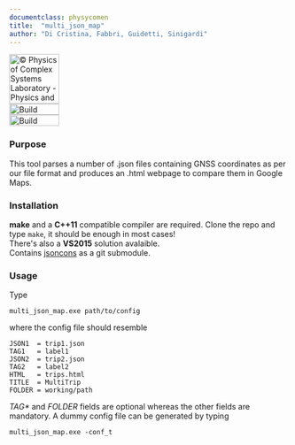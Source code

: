 ```yaml
---
documentclass: physycomen
title:  "multi_json_map"
author: "Di Cristina, Fabbri, Guidetti, Sinigardi"
---
```


<a href="http://www.physycom.unibo.it"> 
<div class="image">
<img src="https://cdn.rawgit.com/physycom/templates/697b327d/logo_unibo.png" width="90" height="90" alt="© Physics of Complex Systems Laboratory - Physics and Astronomy Department - University of Bologna"> 
</div>
</a>
<a href="https://travis-ci.org/physycom/multi_json_map"> 
<div class="image">
<img src="https://travis-ci.org/physycom/multi_json_map.svg?branch=master" width="90" height="20" alt="Build Status"> 
</div>
</a>
<a href="https://ci.appveyor.com/project/cenit/multi-json-map"> 
<div class="image">
<img src="https://ci.appveyor.com/api/projects/status/uleaal97meki5e6x?svg=true" width="90" height="20" alt="Build Status"> 
</div>
</a>

### Purpose
This tool parses a number of .json files containing GNSS coordinates as per our file format and produces an .html webpage to compare them in Google Maps.

### Installation
**make** and a **C++11** compatible compiler are required. Clone the repo and type ``make``, it should be enough in most cases!   
There's also a **VS2015** solution avalaible.   
Contains [jsoncons](https://github.com/danielaparker/jsoncons) as a git submodule.

### Usage
Type
```
multi_json_map.exe path/to/config
```
where the config file should resemble
```
JSON1  = trip1.json
TAG1   = label1
JSON2  = trip2.json
TAG2   = label2
HTML   = trips.html
TITLE  = MultiTrip
FOLDER = working/path
```
*TAG\** and *FOLDER* fields are optional whereas the other fields are mandatory. A dummy config file can be generated by typing
```
multi_json_map.exe -conf_t
```
